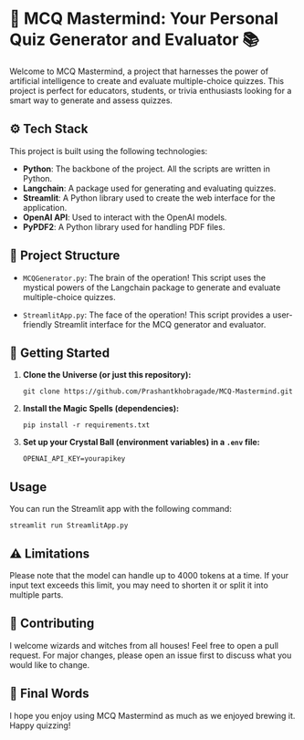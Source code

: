 # 🧠 MCQ Mastermind: Your Personal Quiz Generator and Evaluator 📚

Welcome to MCQ Mastermind, a project that harnesses the power of artificial intelligence to create and evaluate multiple-choice quizzes. This project is perfect for educators, students, or trivia enthusiasts looking for a smart way to generate and assess quizzes.

## ⚙️ Tech Stack

This project is built using the following technologies:

- **Python**: The backbone of the project. All the scripts are written in Python.
- **Langchain**: A package used for generating and evaluating quizzes.
- **Streamlit**: A Python library used to create the web interface for the application.
- **OpenAI API**: Used to interact with the OpenAI models.
- **PyPDF2**: A Python library used for handling PDF files.

## 🧩 Project Structure

- `MCQGenerator.py`: The brain of the operation! This script uses the mystical powers of the Langchain package to generate and evaluate multiple-choice quizzes.

- `StreamlitApp.py`: The face of the operation! This script provides a user-friendly Streamlit interface for the MCQ generator and evaluator.


## 🚀 Getting Started

1. **Clone the Universe (or just this repository):**
    ```
    git clone https://github.com/Prashantkhobragade/MCQ-Mastermind.git
    ```
2. **Install the Magic Spells (dependencies):**
    ```
    pip install -r requirements.txt
    ```
3. **Set up your Crystal Ball (environment variables) in a `.env` file:**
    ```
    OPENAI_API_KEY=yourapikey
    ```


## Usage

You can run the Streamlit app with the following command:
```
streamlit run StreamlitApp.py

```

## ⚠️ Limitations

Please note that the model can handle up to 4000 tokens at a time. If your input text exceeds this limit, you may need to shorten it or split it into multiple parts.


## 🤝 Contributing

I welcome wizards and witches from all houses! Feel free to open a pull request. For major changes, please open an issue first to discuss what you would like to change.


## 🎉 Final Words

I hope you enjoy using MCQ Mastermind as much as we enjoyed brewing it. Happy quizzing!
